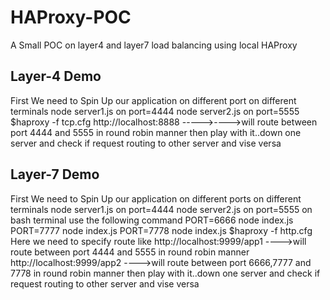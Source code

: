 # HAProxy-POC
A Small POC on layer4 and layer7 load balancing using local HAProxy

Layer-4 Demo
------------
First We need to Spin Up our application on different port on different terminals
node server1.js  on port=4444
node server2.js  on port=5555
$haproxy -f tcp.cfg
http://localhost:8888 ----->---->will route between port 4444 and 5555 in round robin manner
then play with it..down one server and check if request  routing to other server and vise versa

Layer-7 Demo
------------
First We need to Spin Up our application on different ports on different terminals
node server1.js  on port=4444
node server2.js  on port=5555
on bash terminal use the following command
PORT=6666 node index.js
PORT=7777 node index.js
PORT=7778 node index.js
$haproxy -f http.cfg
Here we need to specify route like
http://localhost:9999/app1  ---->will route between port 4444 and 5555 in round robin manner
http://localhost:9999/app2  ---->will route between port 6666,7777 and 7778 in round robin manner
then play with it..down one server and check if request  routing to other server and vise versa

